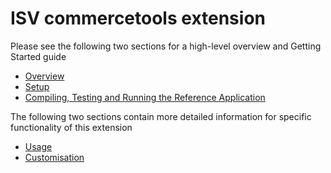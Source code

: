 # ISV commercetools extension

Please see the following two sections for a high-level overview and Getting Started guide

- [Overview](docs/Overview.md)
- [Setup](docs/Setup.md)
- [Compiling, Testing and Running the Reference Application](docs/Compile-Test-Run-Reference.md)

The following two sections contain more detailed information for specific functionality of this extension

- [Usage](docs/Usage.md)
- [Customisation](docs/Customisation.md)
